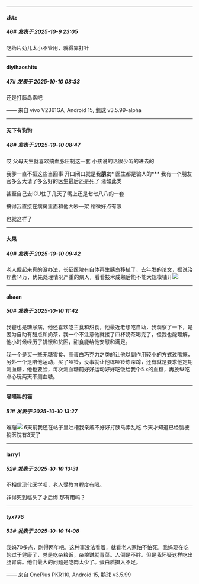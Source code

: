 ﻿
*****

####  zktz  
##### 46#       发表于 2025-10-9 23:05

吃药片劲儿太小不管用，就得靠打针


*****

####  diyihaoshitu  
##### 47#       发表于 2025-10-10 08:33

还是打胰岛素吧

—— 来自 vivo V2361GA, Android 15, [鹅球](https://www.pgyer.com/xfPejhuq) v3.5.99-alpha


*****

####  天下有狗狗  
##### 48#       发表于 2025-10-10 08:47

哎 父母天生就喜欢搞血脉压制这一套 小孩说的话很少听的进去的

我爹一直不把这些当回事 开口闭口就是我**朋友*** 医生都是骗人的*** 我有一个朋友官多么大请了多么好的医生最后还是死了 诸如此类

甚至自己去ICU住了几天了嘴上还是七七八八的一套

搞得我直接在病房里面和他大吵一架 稍微好点有限

也就这样了


*****

####  大果  
##### 49#       发表于 2025-10-10 09:42

老人倔起来真的没办法，长征医院有自体再生胰岛移植了，去年发的论文，据说治疗费14万，优先处理情况严重的病人，看看技术成熟后能不能大规模铺开<img src="https://static.stage1st.com/image/smiley/face2017/001.png" referrerpolicy="no-referrer">


*****

####  abaan  
##### 50#       发表于 2025-10-10 11:42

我爸也是糖尿病，他还喜欢吃主食和甜食，他最近老想吃自助，我观察了一下，是因为自助有甜点和奶茶，我一个不注意他就接了四杯奶茶喝完了，但我也能理解，他小时候经历了饥饿和贫困，甜食能给他安慰和满足。

我一个是买一些无糖零食、高蛋白巧克力之类的让他以副作用较小的方式过嘴瘾，另外一个是陪他运动，买了哑铃，没事就让他练哑铃练深蹲，还有就是要求他定期测血糖，他也要脸，每次测血糖前好好运动好好吃饭给我个5.x的血糖，再放纵吃点心玩两天不测血糖。


*****

####  喵喵叫的猫  
##### 51#       发表于 2025-10-10 13:27

难蹦<img src="https://static.stage1st.com/image/smiley/face2017/001.png" referrerpolicy="no-referrer">
6天前我还在帖子里吐槽我亲戚不好好打胰岛素乱吃
今天才知道已经脑梗躺医院有3天了


*****

####  larry1  
##### 52#       发表于 2025-10-10 13:31

不相信现代医学呗，老人受教育程度有限。

非得死到临头了才后悔 那有用吗？


*****

####  tyx776  
##### 53#       发表于 2025-10-10 14:08

我妈70多点，刚得两年吧。这种事没法看着，就看老人家怕不怕死。我妈现在吃的过于健康了，总是吃杂粮饭，杂粮饼就青菜。人倒是不胖。但是我怀疑这样吃出肠胃病。他们最大的问题是吃肉太少了。蛋白质摄入不足。

—— 来自 OnePlus PKR110, Android 15, [鹅球](https://www.pgyer.com/GcUxKd4w) v3.5.99

